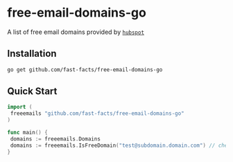 # free-email-domains-go

A list of free email domains provided by [`hubspot`](https://knowledge.hubspot.com/forms/what-domains-are-blocked-when-using-the-forms-email-domains-to-block-feature)

## Installation

```bash
go get github.com/fast-facts/free-email-domains-go
```

## Quick Start

```go
import (
 freeemails "github.com/fast-facts/free-email-domains-go"
)

func main() {
 domains := freeemails.Domains
 domains := freeemails.IsFreeDomain("test@subdomain.domain.com") // checks both subdomain.domain.com and domain.com
}
```
